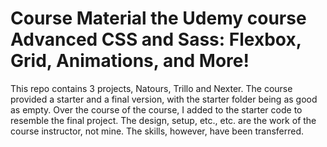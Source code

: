 # Course Material the Udemy course Advanced CSS and Sass: Flexbox, Grid, Animations, and More!

This repo contains 3 projects, Natours, Trillo and Nexter. The course provided a starter and a final version, with the starter folder being as good as empty. Over the course of the course, I added to the starter code to resemble the final project. The design, setup, etc., etc. are the work of the course instructor, not mine. The skills, however, have been transferred.
